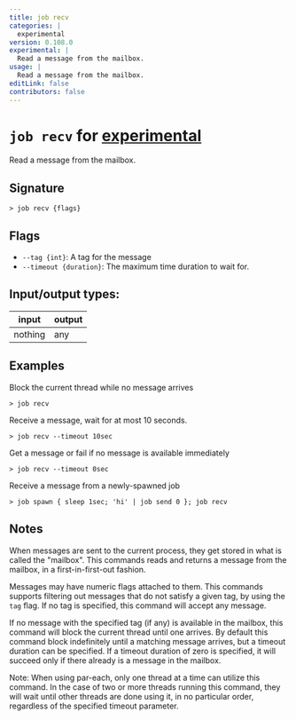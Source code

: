 ```yaml
---
title: job recv
categories: |
  experimental
version: 0.108.0
experimental: |
  Read a message from the mailbox.
usage: |
  Read a message from the mailbox.
editLink: false
contributors: false
---
```

<!-- This file is automatically generated. Please edit the command in https://github.com/nushell/nushell instead. -->

# `job recv` for [experimental](/commands/categories/experimental.md)

<div class='command-title'>Read a message from the mailbox.</div>

## Signature

```> job recv {flags} ```

## Flags

 -  `--tag {int}`: A tag for the message
 -  `--timeout {duration}`: The maximum time duration to wait for.


## Input/output types:

| input   | output |
| ------- | ------ |
| nothing | any    |
## Examples

Block the current thread while no message arrives
```nu
> job recv

```

Receive a message, wait for at most 10 seconds.
```nu
> job recv --timeout 10sec

```

Get a message or fail if no message is available immediately
```nu
> job recv --timeout 0sec

```

Receive a message from a newly-spawned job
```nu
> job spawn { sleep 1sec; 'hi' | job send 0 }; job recv

```

## Notes
When messages are sent to the current process, they get stored in what is called the "mailbox".
This commands reads and returns a message from the mailbox, in a first-in-first-out fashion.

Messages may have numeric flags attached to them. This commands supports filtering out messages that do not satisfy a given tag, by using the `tag` flag.
If no tag is specified, this command will accept any message.

If no message with the specified tag (if any) is available in the mailbox, this command will block the current thread until one arrives.
By default this command block indefinitely until a matching message arrives, but a timeout duration can be specified.
If a timeout duration of zero is specified, it will succeed only if there already is a message in the mailbox.

Note: When using par-each, only one thread at a time can utilize this command.
In the case of two or more threads running this command, they will wait until other threads are done using it,
in no particular order, regardless of the specified timeout parameter.
